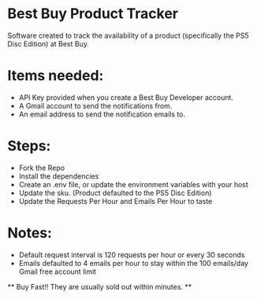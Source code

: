 # Best Buy Product Tracker
Software created to track the availability of a product (specifically the PS5 Disc Edition) at Best Buy. 

# Items needed:
 - API Key provided when you create a Best Buy Developer account. 
 - A Gmail account to send the notifications from. 
 - An email address to send the notification emails to. 
 
# Steps: 
 - Fork the Repo
 - Install the dependencies
 - Create an .env file, or update the environment variables with your host
 - Update the sku. (Product defaulted to the PS5 Disc Edition)
 - Update the Requests Per Hour and Emails Per Hour to taste
 
# Notes:
 - Default request interval is 120 requests per hour or every 30 seconds
 - Emails defaulted to 4 emails per hour to stay within the 100 emails/day Gmail free account limit

** Buy Fast!! They are usually sold out within minutes. ** 
